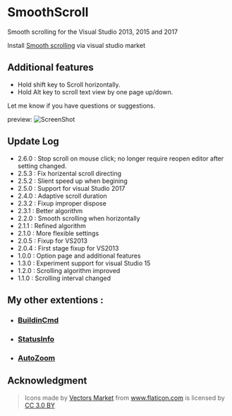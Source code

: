 # SmoothScroll

Smooth scrolling for the Visual Studio 2013, 2015 and 2017

Install [Smooth scrolling](
https://marketplace.visualstudio.com/items?itemName=lkytal.SmoothScroll) via visual studio market

## Additional features

* Hold shift key to Scroll horizontally.
* Hold Alt key to scroll text view by one page up/down.

Let me know if you have questions or suggestions.

preview:
![ScreenShot](http://lkytal.qiniudn.com/ss.gif)

## Update Log

* 2.6.0 : Stop scroll on mouse click; no longer require reopen editor after setting changed.
* 2.5.3 : Fix horizental scroll directing
* 2.5.2 : Slient speed up when begining
* 2.5.0 : Support for visual Studio 2017
* 2.4.0 : Adaptive scroll duration
* 2.3.2 : Fixup improper dispose
* 2.3.1 : Better algorithm
* 2.2.0 : Smooth scrolling when horizontally
* 2.1.1 : Refined algorithm
* 2.1.0 : More flexible settings
* 2.0.5 : Fixup for VS2013
* 2.0.4 : First stage fixup for VS2013
* 1.0.0 : Option page and additional features
* 1.3.0 : Experiment support for visual Studio 15
* 1.2.0 : Scrolling algorithm improved
* 1.1.0 : Scrolling interval changed

## My other extentions :

- ### [BuildinCmd](https://marketplace.visualstudio.com/items?itemName=lkytal.BuiltinCmd)
- ### [StatusInfo](https://marketplace.visualstudio.com/items?itemName=lkytal.StatusInfo)
- ### [AutoZoom](https://marketplace.visualstudio.com/items?itemName=lkytal.AutoZoom)
  
## Acknowledgment

> <div>Icons made by <a href="http://www.flaticon.com/authors/vectors-market" title="Vectors Market">Vectors Market</a> from <a href="http://www.flaticon.com" title="Flaticon">www.flaticon.com</a> is licensed by <a href="http://creativecommons.org/licenses/by/3.0/" title="Creative Commons BY 3.0" target="_blank">CC 3.0 BY</a></div>
